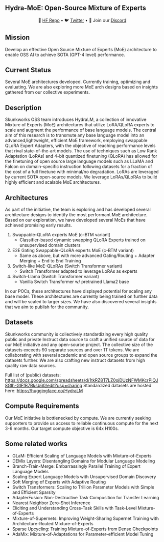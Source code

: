 ## Hydra-MoE: Open-Source Mixture of Experts

<p align="center">
🤗 <a href="https://huggingface.co/HydraLM" target="_blank">HF Repo</a> • 🐦 <a href="https://twitter.com/skunkworks_ai" target="_blank">Twitter</a> • 👋 Join our <a href="discord.gg/bNKsa8gE2y" target="_blank">Discord</a> <br>
</p>

## Mission
Develop an effective Open Source Mixture of Experts (MoE) architecture to enable OSS AI to achieve SOTA (GPT-4 level) performance.

## Current Status
Several MoE architectures developed. Currently training, optimizing and evaluating. We are also exploring more MoE arch designs based on insights gathered from our collective experiments.

## Description

Skunkworks OSS team introduces HydraLM, a collection of innovative Mixture of Experts (MoE) architectures that utilize LoRA/QLoRA experts to scale and augment the performance of base language models. The central aim of this research is to transmute any base language model into an advanced,lightweight, efficient MoE framework, employing swappable QLoRA Expert Adapters, with the objective of reaching performance levels that rival state-of-the-art models. The use of techniques such as Low Rank Adaptation (LoRAs) and 4-bit quantized finetuning (QLoRA) has allowed for the finetuning of open source large language models such as LLaMA and Falcon on domain-specific instruction following datasets for a fraction of the cost of a full finetune with minimal/no degradation. LoRAs are leveraged by current SOTA open-source models. We leverage LoRAs/QLoRAs to build highly efficient and scalable MoE architectures.

## Architectures

As part of the initiative, the team is exploring and has developed several architecture designs to identify the most performant MoE architecture. Based on our exploration, we have developed several MoEs that have achieved promising early results.

1. Swappable-QLoRA experts MoE (c-BTM variant)
   - Classifier-based dynamic swapping QLoRA Experts trained on unsupervised domain clusters
3. E2E Gating Swappable-QLoRA experts MoE (c-BTM variant)
   - Same as above, but with more advanced Gating/Routing + Adapter Merging + End to End Training
4. Switch-like MoE-QLoRAs (Switch Transformer variant)
   - Switch Transformer adapted to leverage LoRAs as experts
5. Switch-Llama (Switch Transformer variant)
   - Vanilla Switch Transformer w/ pretrained Llama2 base

In our POCs, these architectures have displayed potential for scaling any base model. These architectures are currently being trained on further data and will be scaled to larger sizes. We have also discovered several insights that we aim to publish for the community.

## Datasets
Skunkworks community is collectively standardizing every high quality public and private Instruct data source to craft a unified source of data for our MoE initiative and any open-source project. The collective size of the datasets exceeds 90 separate sources and over 1T tokens.
We are collaborating with several academic and open source groups to expand the datasets further.
We are also crafting new instruct datasets from high quality raw data sources.

Full list of (public) datasets: https://docs.google.com/spreadsheets/d/1tkRZ8T7LZ0ojDUzNFWMKcrPiQJ8Glh-GIFfB7Bksb60/edit?usp=sharing
Standardized datasets are hosted here: https://huggingface.co/HydraLM

## Compute Requirements

Our MoE initiative is bottlenecked by compute. We are currently seeking supporters to provide us access to reliable continuous compute for the next 3-6 months. Our target compute objective is 64x H100s. 


## Some related works
- GLaM: Efficient Scaling of Language Models with Mixture-of-Experts
- DEMix Layers: Disentangling Domains for Modular Language Modeling
- Branch-Train-Merge: Embarrassingly Parallel Training of Expert Language Models
- Scaling Expert Language Models with Unsupervised Domain Discovery
- Soft Merging of Experts with Adaptive Routing
- Switch Transformers: Scaling to Trillion Parameter Models with Simple and Efficient Sparsity
- AdapterFusion: Non-Destructive Task Composition for Transfer Learning
- Nearest Neighbor Zero-Shot Inference 
- Eliciting and Understanding Cross-Task Skills with Task-Level Mixture-of-Experts
- Mixture-of-Supernets: Improving Weight-Sharing Supernet Training with Architecture-Routed Mixture-of-Experts
- Sparse Upcycling: Training Mixture-of-Experts from Dense Checkpoints
- AdaMix: Mixture-of-Adaptations for Parameter-efficient Model Tuning


